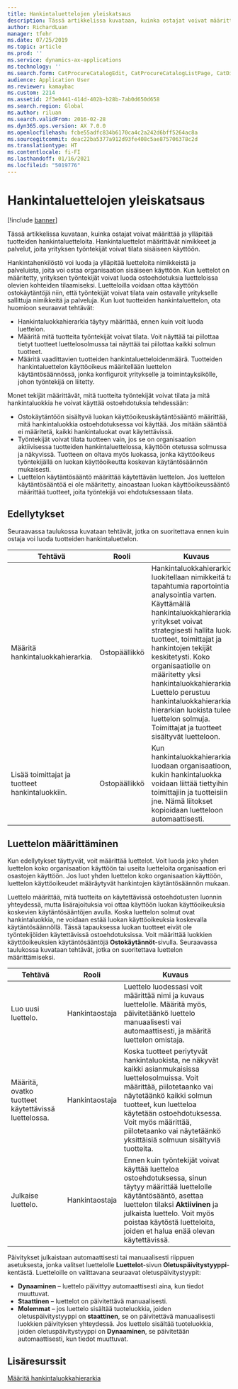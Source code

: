 ```yaml
---
title: Hankintaluettelojen yleiskatsaus
description: Tässä artikkelissa kuvataan, kuinka ostajat voivat määrittää ja ylläpitää tuotteiden hankintaluetteloita. Hankintaluettelot määrittävät nimikkeet ja palvelut, joita yrityksen työntekijät voivat tilata sisäiseen käyttöön.
author: RichardLuan
manager: tfehr
ms.date: 07/25/2019
ms.topic: article
ms.prod: ''
ms.service: dynamics-ax-applications
ms.technology: ''
ms.search.form: CatProcureCatalogEdit, CatProcureCatalogListPage, CatDisplayProductRelationAdd
audience: Application User
ms.reviewer: kamaybac
ms.custom: 2214
ms.assetid: 2f3e0441-414d-402b-b28b-7ab0d650d658
ms.search.region: Global
ms.author: riluan
ms.search.validFrom: 2016-02-28
ms.dyn365.ops.version: AX 7.0.0
ms.openlocfilehash: fcbe55adfc834b6170ca4c2a242d6bff5264ac8a
ms.sourcegitcommit: deac22ba5377a912d93fe408c5ae875706378c2d
ms.translationtype: HT
ms.contentlocale: fi-FI
ms.lasthandoff: 01/16/2021
ms.locfileid: "5019776"
---
```

# <a name="procurement-catalogs-overview"></a>Hankintaluettelojen yleiskatsaus

[!include [banner](../includes/banner.md)]

Tässä artikkelissa kuvataan, kuinka ostajat voivat määrittää ja ylläpitää tuotteiden hankintaluetteloita. Hankintaluettelot määrittävät nimikkeet ja palvelut, joita yrityksen työntekijät voivat tilata sisäiseen käyttöön.

Hankintahenkilöstö voi luoda ja ylläpitää luetteloita nimikkeistä ja palveluista, joita voi ostaa organisaation sisäiseen käyttöön. Kun luettelot on määritetty, yrityksen työntekijät voivat luoda ostoehdotuksia luetteloissa olevien kohteiden tilaamiseksi. Luetteloilla voidaan ottaa käyttöön ostokäytäntöjä niin, että työntekijät voivat tilata vain ostavalle yritykselle sallittuja nimikkeitä ja palveluja. Kun luot tuotteiden hankintaluettelon, ota huomioon seuraavat tehtävät:

-   Hankintaluokkahierarkia täytyy määrittää, ennen kuin voit luoda luettelon.
-   Määritä mitä tuotteita työntekijät voivat tilata. Voit näyttää tai piilottaa tietyt tuotteet luettelosolmussa tai näyttää tai piilottaa kaikki solmun tuotteet.
-   Määritä vaadittavien tuotteiden hankintaluetteloidenmäärä. Tuotteiden hankintaluettelon käyttöoikeus määritellään luettelon käytäntösäännössä, jonka konfiguroit yritykselle ja toimintayksikölle, johon työntekijä on liitetty.

Monet tekijät määrittävät, mitä tuotteita työntekijät voivat tilata ja mitä hankintaluokkia he voivat käyttää ostoehdotuksia tehdessään:

-   Ostokäytäntöön sisältyvä luokan käyttöoikeuskäytäntösääntö määrittää, mitä hankintaluokkia ostoehdotuksessa voi käyttää. Jos mitään sääntöä ei määritetä, kaikki hankintaluokat ovat käytettävissä.
-   Työntekijät voivat tilata tuotteen vain, jos se on organisaation aktiivisessa tuotteiden hankintaluettelossa, käyttöön otetussa solmussa ja näkyvissä. Tuotteen on oltava myös luokassa, jonka käyttöoikeus työntekijällä on luokan käyttöoikeutta koskevan käytäntösäännön mukaisesti.
-   Luettelon käytäntösääntö määrittää käytettävän luettelon. Jos luettelon käytäntösääntöä ei ole määritetty, ainoastaan luokan käyttöoikeussääntö määrittää tuotteet, joita työntekijä voi ehdotuksessaan tilata.

## <a name="prerequisites"></a>Edellytykset
Seuraavassa taulukossa kuvataan tehtävät, jotka on suoritettava ennen kuin ostaja voi luoda tuotteiden hankintaluettelon.

| Tehtävä                                                | Rooli               | Kuvaus                                                                                                                                                                                                                                                                                                                                                                                                                                                                                                             |
|-----------------------------------------------------|--------------------|-------------------------------------------------------------------------------------------------------------------------------------------------------------------------------------------------------------------------------------------------------------------------------------------------------------------------------------------------------------------------------------------------------------------------------------------------------------------------------------------------------------------------|
| Määritä hankintaluokkahierarkia.            | Ostopäällikkö | Hankintaluokkahierarkioilla luokitellaan nimikkeitä tai tapahtumia raportointia ja analysointia varten. Käyttämällä hankintaluokkahierarkiaa yritykset voivat strategisesti hallita luokat, tuotteet, toimittajat ja hankintojen tekijät keskitetysti. Koko organisaatiolle on määritetty yksi hankintaluokkahierarkia. Luettelo perustuu hankintaluokkahierarkiaan: hierarkian luokista tulee luettelon solmuja. Toimittajat ja tuotteet sisältyvät luetteloon. |
| Lisää toimittajat ja tuotteet hankintaluokkiin. | Ostopäällikkö | Kun hankintaluokkahierarkia luodaan organisaatioon, kukin hankintaluokka voidaan liittää tiettyihin toimittajiin ja tuotteisiin jne. Nämä liitokset kopioidaan luetteloon automaattisesti.                                                                                                                                                                                                                                                                                           |

## <a name="setting-up-a-catalog"></a>Luettelon määrittäminen
Kun edellytykset täyttyvät, voit määrittää luettelot. Voit luoda joko yhden luettelon koko organisaation käyttöön tai useita luetteloita organisaation eri osastojen käyttöön. Jos luot yhden luettelon koko organisaation käyttöön, luettelon käyttöoikeudet määräytyvät hankintojen käytäntösäännön mukaan.  

Luettelo määrittää, mitä tuotteita on käytettävissä ostoehdotusten luonnin yhteydessä, mutta lisärajoituksia voi ottaa käyttöön luokan käyttöoikeuksia koskevien käytäntösääntöjen avulla. Koska luettelon solmut ovat hankintaluokkia, ne voidaan estää luokan käyttöoikeuksia koskevalla käytäntösäännöllä. Tässä tapauksessa luokan tuotteet eivät ole työntekijöiden käytettävissä ostoehdotuksissa. Voit määrittää luokkien käyttöoikeuksien käytäntösääntöjä **Ostokäytännöt**-sivulla. Seuraavassa taulukossa kuvataan tehtävät, jotka on suoritettava luettelon määrittämiseksi.

| Tehtävä                                                   | Rooli             | Kuvaus                                                                                                                                                                                                                                                                                                                  |
|--------------------------------------------------------|------------------|------------------------------------------------------------------------------------------------------------------------------------------------------------------------------------------------------------------------------------------------------------------------------------------------------------------------------|
| Luo uusi luettelo.                                  | Hankintaostaja | Luettelo luodessasi voit määrittää nimi ja kuvaus luettelolle. Määritä myös, päivitetäänkö luettelo manuaalisesti vai automaattisesti, ja määritä luettelon omistaja.                                                                                                                                      |
| Määritä, ovatko tuotteet käytettävissä luettelossa. | Hankintaostaja | Koska tuotteet periytyvät hankintaluokista, ne näkyvät kaikki asianmukaisissa luettelosolmuissa. Voit määrittää, piilotetaanko vai näytetäänkö kaikki solmun tuotteet, kun luetteloa käytetään ostoehdotuksessa. Voit myös määrittää, piilotetaanko vai näytetäänkö yksittäisiä solmuun sisältyviä tuotteita. |
| Julkaise luettelo.                                   | Hankintaostaja | Ennen kuin työntekijät voivat käyttää luetteloa ostoehdotuksessa, sinun täytyy määrittää luettelolle käytäntösääntö, asettaa luettelon tilaksi **Aktiivinen** ja julkaista luettelo. Voit myös poistaa käytöstä luetteloita, joiden et halua enää olevan käytettävissä.                                              |

Päivitykset julkaistaan automaattisesti tai manuaalisesti riippuen asetuksesta, jonka valitset luettelolle **Luettelot**-sivun **Oletuspäivitystyyppi**-kentästä. Luetteloille on valittavana seuraavat oletuspäivitystyypit:

-   **Dynaaminen** – luettelo päivittyy automaattisesti aina, kun tiedot muuttuvat.
-   **Staattinen** – luettelot on päivitettävä manuaalisesti.
-   **Molemmat** – jos luettelo sisältää tuoteluokkia, joiden oletuspäivitystyyppi on **staattinen**, se on päivitettävä manuaalisesti luokkien päivityksen yhteydessä. Jos luettelo sisältää tuoteluokkia, joiden oletuspäivitystyyppi on **Dynaaminen**, se päivitetään automaattisesti, kun tiedot muuttuvat.


<a name="additional-resources"></a>Lisäresurssit
--------

[Määritä hankintaluokkahierarkia](tasks/set-up-procurement-category-hierarchy.md)



